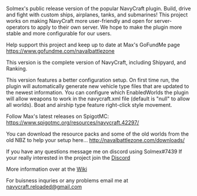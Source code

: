Solmex's public release version of the popular NavyCraft plugin. Build, drive and fight with custom ships, airplanes, tanks, and submarines! This project works on making NavyCraft more user-friendly and open for server-operators to apply to their own server. We hope to make the plugin more stable and more configurable for our users.

Help support this project and keep up to date at Max's GoFundMe page https://www.gofundme.com/navalbattlezone

This version is the complete version of NavyCraft, including Shipyard, and Ranking.

This version features a better configuration setup. On first time run, the plugin will automatically generate new vehicle type files that are updated to the newest information. You can configure which EnabledWorlds the plugin will allow weapons to work in the navycraft.xml file (default is "null" to allow all worlds). Boat and airship type feature right-click style movement.

Follow Max's latest releases on SpigotMC: https://www.spigotmc.org/resources/navycraft.42297/

You can download the resource packs and some of the old worlds from the old NBZ to help your setup here... http://navalbattlezone.com/downloads/

If you have any questions message me on discord using Solmex#7439
If your really interested in the project join the [Discord](https://discord.gg/5XX3tyU)

More information over at the [Wiki](https://github.com/Solmex72/NavyCraft-Reloaded/wiki)

For buisness inquries or any problems email me at navycraft.reloaded@gmail.com
